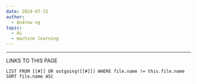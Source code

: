 ```yaml
---
date: 2024-07-31
author:
  - Andrew ng
topic:
  - Ai
  - machine learning
---
```












----
LINKS TO THIS PAGE 
```dataview
LIST FROM [[#]] OR outgoing([[#]]) WHERE file.name != this.file.name SORT file.name ASC
```

